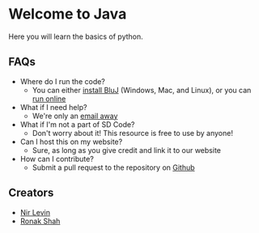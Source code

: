 # Welcome to Java

Here you will learn the basics of python.

## FAQs

* Where do I run the code?
	* You can either <a href="http://www.bluej.org/">install BluJ</a> (Windows, Mac, and Linux), or you can <a href="https://www.compilejava.net/">run online</a>
* What if I need help?
	*  We're only an <a href="mailto:contact@sdoding.com">email away</a>
*  What if I'm not a part of SD Code?
	* Don't worry about it! This resource is free to use by anyone!
* Can I host this on my website?
	* Sure, as long as you give credit and link it to our website
* How can I contribute?
	* Submit a pull request to the repository on <a href="https://github.com/SanDiegoCode/java">Github</a>

	
## Creators
* <a href="https://github.com/nlevin13">Nir Levin</a>
* <a href="https://ronakshah.net">Ronak Shah</a>

